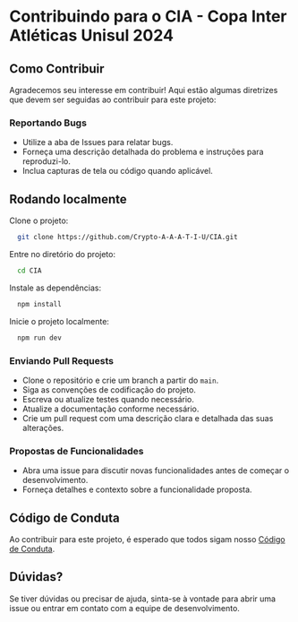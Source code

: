 # Contribuindo para o CIA - Copa Inter Atléticas Unisul 2024

## Como Contribuir
Agradecemos seu interesse em contribuir! Aqui estão algumas diretrizes que devem ser seguidas ao contribuir para este projeto:

### Reportando Bugs
- Utilize a aba de Issues para relatar bugs.
- Forneça uma descrição detalhada do problema e instruções para reproduzi-lo.
- Inclua capturas de tela ou código quando aplicável.

## Rodando localmente

Clone o projeto:

```bash
  git clone https://github.com/Crypto-A-A-A-T-I-U/CIA.git
```

Entre no diretório do projeto:

```bash
  cd CIA
```

Instale as dependências:

```bash
  npm install
```

Inicie o projeto localmente:

```bash
  npm run dev
```

### Enviando Pull Requests
- Clone o repositório e crie um branch a partir do `main`.
- Siga as convenções de codificação do projeto.
- Escreva ou atualize testes quando necessário.
- Atualize a documentação conforme necessário.
- Crie um pull request com uma descrição clara e detalhada das suas alterações.

### Propostas de Funcionalidades
- Abra uma issue para discutir novas funcionalidades antes de começar o desenvolvimento.
- Forneça detalhes e contexto sobre a funcionalidade proposta.

## Código de Conduta
Ao contribuir para este projeto, é esperado que todos sigam nosso [Código de Conduta](CODE_OF_CONDUCT.md).

## Dúvidas?
Se tiver dúvidas ou precisar de ajuda, sinta-se à vontade para abrir uma issue ou entrar em contato com a equipe de desenvolvimento.